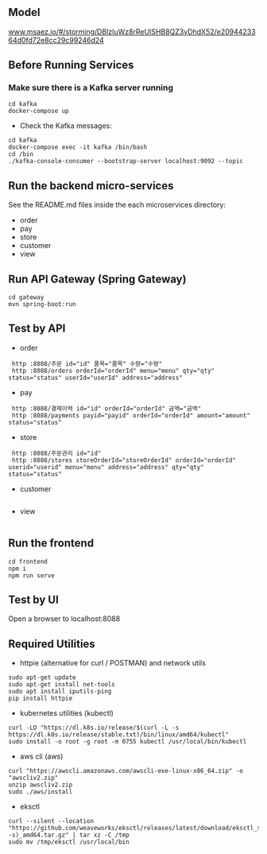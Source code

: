 # 

## Model
www.msaez.io/#/storming/DBlzIuWz8rReUISHB8QZ3yDhdX52/e2094423364d0fd72e8cc29c99246d24

## Before Running Services
### Make sure there is a Kafka server running
```
cd kafka
docker-compose up
```
- Check the Kafka messages:
```
cd kafka
docker-compose exec -it kafka /bin/bash
cd /bin
./kafka-console-consumer --bootstrap-server localhost:9092 --topic 
```

## Run the backend micro-services
See the README.md files inside the each microservices directory:

- order
- pay
- store
- customer
- view


## Run API Gateway (Spring Gateway)
```
cd gateway
mvn spring-boot:run
```

## Test by API
- order
```
 http :8088/주문 id="id" 품목="품목" 수량="수량" 
 http :8088/orders orderId="orderId" menu="menu" qty="qty" status="status" userId="userId" address="address" 
```
- pay
```
 http :8088/결제이력 id="id" orderId="orderId" 금액="금액" 
 http :8088/payments payid="payid" orderId="orderId" amount="amount" status="status" 
```
- store
```
 http :8088/주문관리 id="id" 
 http :8088/stores storeOrderId="storeOrderId" orderId="orderId" userid="userid" menu="menu" address="address" qty="qty" status="status" 
```
- customer
```
```
- view
```
```


## Run the frontend
```
cd frontend
npm i
npm run serve
```

## Test by UI
Open a browser to localhost:8088

## Required Utilities

- httpie (alternative for curl / POSTMAN) and network utils
```
sudo apt-get update
sudo apt-get install net-tools
sudo apt install iputils-ping
pip install httpie
```

- kubernetes utilities (kubectl)
```
curl -LO "https://dl.k8s.io/release/$(curl -L -s https://dl.k8s.io/release/stable.txt)/bin/linux/amd64/kubectl"
sudo install -o root -g root -m 0755 kubectl /usr/local/bin/kubectl
```

- aws cli (aws)
```
curl "https://awscli.amazonaws.com/awscli-exe-linux-x86_64.zip" -o "awscliv2.zip"
unzip awscliv2.zip
sudo ./aws/install
```

- eksctl 
```
curl --silent --location "https://github.com/weaveworks/eksctl/releases/latest/download/eksctl_$(uname -s)_amd64.tar.gz" | tar xz -C /tmp
sudo mv /tmp/eksctl /usr/local/bin
```

